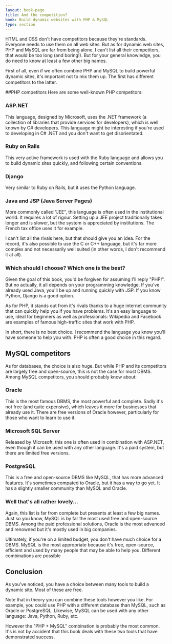 ```yaml
---
layout: book-page
title: And the competition?
book: Build dynamic websites with PHP & MySQL
type: section
---
```


HTML and CSS don't have competitors because they're standards. Everyone needs to use them on all web sites. But as for dynamic web sites, PHP and MySQL are far from being alone. I can't list all their competitors, that would be too long (and boring!). But for your general knowledge, you do need to know at least a few other big names.

First of all, even if we often combine PHP and MySQL to build powerful dynamic sites, it's important not to mix them up. The ﬁrst has different competitors to the latter.

##PHP competitors
Here are some well-known PHP competitors:

### ASP.NET
This language, designed by Microsoft, uses the .NET framework (a collection of libraries that provide services for developers), which is well known by C# developers. This language might be interesting if you're used to developing in C# .NET and you don't want to get disorientated.

### Ruby on Rails
This very active framework is used with the Ruby language and allows you to build dynamic sites quickly, and following certain conventions.

### Django
Very similar to Ruby on Rails, but it uses the Python language.

### Java and JSP (Java Server Pages)
More commonly called "JEE", this language is often used in the institutional world. It requires a lot of rigour. Setting up a JEE project traditionally takes longer and is slower, but the system is appreciated by institutions. The French tax office uses it for example.

I can't list all the rivals here, but that should give you an idea. For the record, it's also possible to use the C or C++ language, but it's far more complex and not necessarily well suited (in other words, I don't recommend it at all).

### Which should I choose? Which one is the best?
Given the goal of this book, you'd be forgiven for assuming I'll reply "PHP!". But no actually, it all depends on your programming knowledge. If you've already used Java, you'll be up and running quickly with JSP. If you know Python, Django is a good option.

As for PHP, it stands out from it's rivals thanks to a huge internet community that can quickly help you if you have problems. It's an easy language to use, ideal for beginners as well as professionals: Wikipedia and Facebook are examples of famous high-traffic sites that work with PHP.

In short, there is no best choice. I recommend the language you know you'll have someone to help you with. PHP is often a good choice in this regard.

## MySQL competitors
As for databases, the choice is also huge. But while PHP and its competitors are largely free and open-source, this is not the case for most DBMS. Among MySQL competitors, you should probably know about:

### Oracle
This is the most famous DBMS, the most powerful and complete. Sadly it's not free (and quite expensive), which leaves it more for businesses that already use it. There are free versions of Oracle however, particularly for those who want to learn to use it.

### Microsoft SQL Server
Released by Microsoft, this one is often used in combination with ASP.NET, even though it can be used with any other language. It's a paid system, but there are limited free versions.

### PostgreSQL
This is a free and open-source DBMS like MySQL, that has more advanced features. It's sometimes compated to Oracle, but it has a way to go yet. It has a slightly smaller community than MySQL and Oracle.

### Well that's all rather lovely...
Again, this list is far from complete but presents at least a few big names. Just so you know, MySQL is by far the  most used free and open-source DBMS. Among the paid professional solutions, Oracle is the most advanced and renowned but it's mostly used in big companies.

Ultimately, if you're on a limited budget, you don't have much choice for a DBMS. MySQL is the most appropriate because it's free, open-source, efficient and used by many people that may be able to help you.
Different combinations are possible

## Conclusion
As you've noticed, you have a choice between many tools to build a dynamic site. Most of these are free.

Note that in theory you can combine these tools however you like. For example, you could use PHP with a different database than MySQL, such as Oracle or PostgreSQL. Likewise, MySQL can be used with any other language: Java, Python, Ruby, etc.

However the "PHP + MySQL" combination is probably the most common. It's is not by accident that this book deals with these two tools that have demonstrated success.
